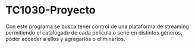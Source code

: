 # TC1030-Proyecto
Con este programa se busca tener control de una plataforma de streaming permitiendo el catalogado de cada película o serie en distintos géneros, poder acceder a ellos y agregarlos o eliminarlos.
